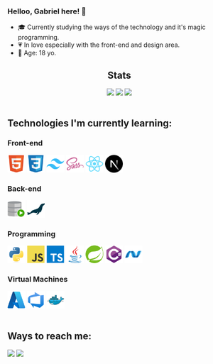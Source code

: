 ### Helloo, Gabriel here! 👋
- 🎓 Currently studying the ways of the technology and it's magic programming.
- 💗 In love especially with the front-end and design area.
- 📆 Age: 18 yo.

<div style="display: inline_block" align="center">
  <h2>Stats</h2>
  <img loading="lazy" height="150em" src="https://github-readme-stats.vercel.app/api?username=GEdO23&show_icons=true&theme=github_dark"/>
  <img loading="lazy" height="150em" src="https://github-readme-streak-stats.herokuapp.com/?user=GEdO23&theme=github_dark"/>
  <img loading="lazy" height="150em" src="https://github-readme-stats.vercel.app/api/top-langs/?username=GEdO23&layout=compact&card_width=350em&langs_count=4&theme=github_dark"/>
</div>

<br/>

<div>
  <h2>Technologies I'm currently learning:</h2>

  <div>
    <div>
      <h3>Front-end</h3>
      <img src="https://raw.githubusercontent.com/devicons/devicon/master/icons/html5/html5-original.svg" alt="HTML5" height="40em">
      <img src="https://raw.githubusercontent.com/devicons/devicon/master/icons/css3/css3-original.svg" alt="CSS3" height="40em">
      <img src="https://raw.githubusercontent.com/devicons/devicon/master/icons/tailwindcss/tailwindcss-original.svg" alt="Tailwindcss" height="40em">
      <img src="https://raw.githubusercontent.com/devicons/devicon/master/icons/sass/sass-original.svg" alt="Sass" height="40em">
      <img src="https://raw.githubusercontent.com/devicons/devicon/master/icons/react/react-original.svg" alt="React" height="40em">
      <img src="https://raw.githubusercontent.com/devicons/devicon/master/icons/nextjs/nextjs-original.svg" alt="NextJS" height="40em">
    </div>
    <div>
      <h3>Back-end</h3>
      <img src="https://raw.githubusercontent.com/devicons/devicon/master/icons/sqldeveloper/sqldeveloper-original.svg" alt="SQL Developer" height="40em">
      <img src="https://raw.githubusercontent.com/devicons/devicon/master/icons/mariadb/mariadb-original.svg" alt="MariaDB" height="40em">
    </div>
    <div>
      <h3>Programming</h3>
      <img src="https://raw.githubusercontent.com/devicons/devicon/master/icons/python/python-original.svg" alt="Python" height="40em">
      <img src="https://raw.githubusercontent.com/devicons/devicon/master/icons/javascript/javascript-original.svg" alt="Javascript" height="40em">
      <img src="https://raw.githubusercontent.com/devicons/devicon/master/icons/typescript/typescript-original.svg" alt="Typescript" height="40em">
      <img src="https://raw.githubusercontent.com/devicons/devicon/master/icons/java/java-original.svg" alt="Java" height="40em">
      <img src="https://raw.githubusercontent.com/devicons/devicon/master/icons/spring/spring-original.svg" alt="Spring" height="40em">
      <img src="https://raw.githubusercontent.com/devicons/devicon/master/icons/csharp/csharp-original.svg" alt="C#" height="40em">
      <img src="https://raw.githubusercontent.com/devicons/devicon/master/icons/dot-net/dot-net-original.svg" alt=".NET" height="40em">
    </div>
    <div>
      <h3>Virtual Machines</h3>
      <img src="https://raw.githubusercontent.com/devicons/devicon/master/icons/azure/azure-original.svg" alt="Azure" height="40em">
      <img src="https://raw.githubusercontent.com/devicons/devicon/master/icons/azuredevops/azuredevops-original.svg" alt="Azure DevOps" height="40em">
      <img src="https://raw.githubusercontent.com/devicons/devicon/master/icons/docker/docker-original.svg" alt="Docker" height="40em">
    </div>
  </div>
  
</div>

<br/>

<div>
  <h2>Ways to reach me:</h2>
  <a href = "mailto:gabrieleringerdeoliveira1234@gmail.com"><img loading="lazy" src="https://img.shields.io/badge/Gmail-D14836?style=for-the-badge&logo=gmail&logoColor=white" target="_blank"></a>
  <a href="https://www.linkedin.com/in/gabriel-eringer-de-oliveira-0ba641246" target="_blank"><img loading="lazy" src="https://img.shields.io/badge/-LinkedIn-%230077B5?style=for-the-badge&logo=linkedin&logoColor=white" target="_blank"></a>   
</div>
